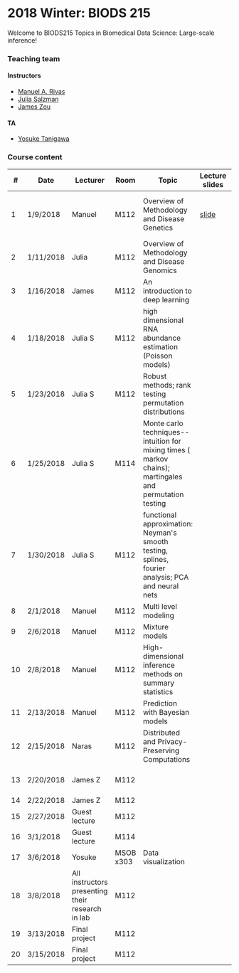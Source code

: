 # 2018 Winter: BIODS 215

Welcome to BIODS215 Topics in Biomedical Data Science: Large-scale inference!



### Teaching team

#### Instructors

- [Manuel A. Rivas](<mailto:mrivas@stanford.edu>)
- [Julia Salzman](<mailto:horence@stanford.edu>)
- [James Zou](<mailto:jamesz@stanford.edu>)

#### TA

- [Yosuke Tanigawa](<mailto:ytanigaw@stanford.edu>)

### Course content

| #  | Date      | Lecturer                                    | Room      | Topic                                                                                                | Lecture slides                                                                                                                          | Readings                                                                                                                                     | Assignments                 |
|----|-----------|--------------------------------------------------|-----------|-----------------------------------------------------------------------------------------------------------|-----------------------------------------------------------------------------------------------------------------------------------------|----------------------------------------------------------------------------------------------------------------------------------------------|-----------------------------|
| 1  | 1/9/2018  | Manuel                                           | M112      | Overview of Methodology and Disease Genetics                                                              | [slide](https://github.com/biods215/biods215.github.io/blob/master/lecture_material/Introduction/2018/Rivas_BIODS215_2018_Lecture1.pdf) | [D. Donoho. 50 years of Data Science](https://github.com/biods215/biods215.github.io/blob/master/readings/50YearsDataScience_Donoho2015.pdf) |                             |
| 2  | 1/11/2018 | Julia                                            | M112      | Overview of Methodology and Disease Genomics                                                              |                                                                                                                                         |                                                                                                                                              |                             |
| 3  | 1/16/2018 | James                                            | M112      | An introduction to deep learning                                                                          |                                                                                                                                         |                                                                                                                                              |                             |
| 4  | 1/18/2018 | Julia S                                          | M112      | high dimensional RNA abundance estimation (Poisson models)                                                |                                                                                                                                         |                                                                                                                                              |                             |
| 5  | 1/23/2018 | Julia S                                          | M112      | Robust methods; rank testing permutation distributions                                                    |                                                                                                                                         |                                                                                                                                              |                             |
| 6  | 1/25/2018 | Julia S                                          | M114      | Monte carlo techniques-- intuition for mixing times ( markov chains); martingales and permutation testing |                                                                                                                                         |                                                                                                                                              | Class project proposal due  |
| 7  | 1/30/2018 | Julia S                                          | M112      | functional approximation: Neyman's smooth testing, splines, fourier analysis; PCA and neural nets         |                                                                                                                                         |                                                                                                                                              |                             |
| 8  | 2/1/2018  | Manuel                                           | M112      | Multi level modeling                                                                                      |                                                                                                                                         |                                                                                                                                              |                             |
| 9  | 2/6/2018  | Manuel                                           | M112      | Mixture models                                                                                            |                                                                                                                                         |                                                                                                                                              |                             |
| 10 | 2/8/2018  | Manuel                                           | M112      | High-dimensional inference methods on summary statistics                                                  |                                                                                                                                         |                                                                                                                                              |                             |
| 11 | 2/13/2018 | Manuel                                           | M112      | Prediction with Bayesian models                                                                           |                                                                                                                                         |                                                                                                                                              |                             |
| 12 | 2/15/2018 | Naras                                            | M112      | Distributed and Privacy-Preserving Computations                                                           |                                                                                                                                         |                                                                                                                                              |                             |
| 13 | 2/20/2018 | James Z                                          | M112      |                                                                                                           |                                                                                                                                         |                                                                                                                                              | Class project milestone due |
| 14 | 2/22/2018 | James Z                                          | M112      |                                                                                                           |                                                                                                                                         |                                                                                                                                              |                             |
| 15 | 2/27/2018 | Guest lecture                                    | M112      |                                                                                                           |                                                                                                                                         |                                                                                                                                              |                             |
| 16 | 3/1/2018  | Guest lecture                                    | M114      |                                                                                                           |                                                                                                                                         |                                                                                                                                              |                             |
| 17 | 3/6/2018  | Yosuke                                           | MSOB x303 | Data visualization                                                                                        |                                                                                                                                         |                                                                                                                                              |                             |
| 18 | 3/8/2018  | All instructors presenting their research in lab | M112      |                                                                                                           |                                                                                                                                         |                                                                                                                                              |                             |
| 19 | 3/13/2018 | Final project                                    | M112      |                                                                                                           |                                                                                                                                         |                                                                                                                                              |                             |
| 20 | 3/15/2018 | Final project                                    | M112      |                                                                                                           |                                                                                                                                         |                                                                                                                                              | Final project write up due  |